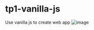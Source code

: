 # tp1-vanilla-js
Use vanilla js to create web app
![image](https://user-images.githubusercontent.com/96589855/217956115-92d67fb0-48ef-4c32-bece-3955c1d52d3a.png)
